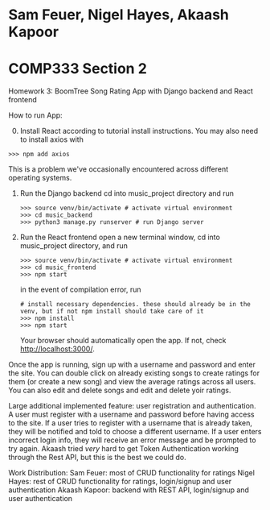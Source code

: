 # Sam Feuer, Nigel Hayes, Akaash Kapoor
# COMP333 Section 2

Homework 3: BoomTree Song Rating App with Django backend and React frontend

How to run App:

0. Install React according to tutorial install instructions. 
You may also need to install axios with
```shell
>>> npm add axios
```
This is a problem we've occasionally encountered across different operating systems.

1. Run the Django backend 
    cd into music_project directory and run
    ```shell
    >>> source venv/bin/activate # activate virtual environment
    >>> cd music_backend
    >>> python3 manage.py runserver # run Django server
    ```

2. Run the React frontend 
    open a new terminal window, cd into music_project directory, and run
    ```shell
    >>> source venv/bin/activate # activate virtual environment
    >>> cd music_frontend
    >>> npm start
    ```

    in the event of compilation error, run 
    ```shell
    # install necessary dependencies. these should already be in the venv, but if not npm install should take care of it
    >>> npm install 
    >>> npm start
    ```
    Your browser should automatically open the app. If not, check <http://localhost:3000/>.

Once the app is running, sign up with a username and password and enter the site. You can double click on already existing songs to create ratings for them (or create a new song) and view the average ratings across all users. You can also edit and delete songs and edit and delete yoir ratings.

Large additional implemented feature: user registration and authentication. A user must register with a username and password before having access to the site. If a user tries to register with a username that is already taken, they will be notified and told to choose a different username. If a user enters incorrect login info, they will receive an error message and be prompted to try again. Akaash tried *very* hard to get Token Authentication working through the Rest API, but this is the best we could do. 

Work Distribution:
Sam Feuer: most of CRUD functionality for ratings
Nigel Hayes: rest of CRUD functionality for ratings, login/signup and user authentication
Akaash Kapoor: backend with REST API, login/signup and user authentication
